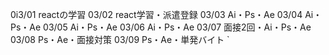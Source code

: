 0i3/01
reactの学習
03/02
react学習・派遣登録
03/03
Ai・Ps・Ae
03/04
Ai・Ps・Ae
03/05
Ai・Ps・Ae
03/06
Ai・Ps・Ae
03/07
面接2回・Ai・Ps・Ae
03/08
Ps・Ae・面接対策
03/09
Ps・Ae・単発バイト
`

